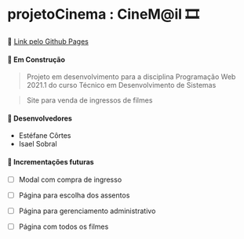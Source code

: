 # projetoCinema : CineM@il 🎞️
🔗 [Link pelo Github Pages](https://estefaneluz.github.io/projetoCinema/) 
#### 🚧 Em Construção
> Projeto em desenvolvimento para a disciplina Programação Web 2021.1 do curso Técnico em Desenvolvimento de Sistemas 

> Site para venda de ingressos de filmes

#### 👥 Desenvolvedores
- Estéfane Côrtes
- Isael Sobral



#### 🚩 Incrementações futuras
- [ ] Modal com compra de ingresso 
- [ ] Página para escolha dos assentos 
- [ ] Página para gerenciamento administrativo 
- [ ] Página com todos os filmes




